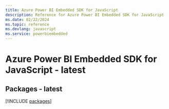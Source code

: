```yaml
---
title: Azure Power BI Embedded SDK for JavaScript
description: Reference for Azure Power BI Embedded SDK for JavaScript
ms.date: 02/22/2024
ms.topic: reference
ms.devlang: javascript
ms.service: powerbiembedded
---
```

# Azure Power BI Embedded SDK for JavaScript - latest
## Packages - latest
[!INCLUDE [packages](power-bi-embedded-index.md)]
